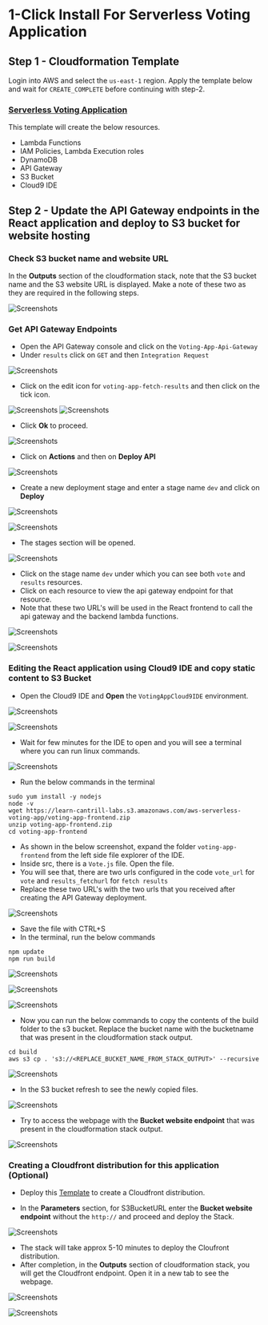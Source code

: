 
# 1-Click Install For Serverless Voting Application 

## Step 1 - Cloudformation Template

Login into AWS and select the `us-east-1` region. Apply the template below and wait for `CREATE_COMPLETE` before continuing with step-2.
### [Serverless Voting Application](https://console.aws.amazon.com/cloudformation/home?region=us-east-1#/stacks/create/review?templateURL=https://learn-cantrill-labs.s3.amazonaws.com/aws-serverless-voting-app/aws-serverless-voting-app.yaml&stackName=Serverless-Voting-App-Demo)

This template will create the below resources.
- Lambda Functions
- IAM Policies, Lambda Execution roles
- DynamoDB
- API Gateway
- S3 Bucket
- Cloud9 IDE

## Step 2 - Update the API Gateway endpoints in the React application and deploy to S3 bucket for website hosting

### Check S3 bucket name and website URL

In the **Outputs** section of the cloudformation stack, note that the S3 bucket name and the S3 website URL is displayed. Make a note of these two as they are required in the following steps.

![Screenshots](./Screenshots/1click/cfoutputs.png)

### Get API Gateway Endpoints

- Open the API Gateway console and click on the `Voting-App-Api-Gateway` 
- Under `results` click on `GET` and then `Integration Request`

![Screenshots](./Screenshots/1click/apigateway/b1.png)

- Click on the edit icon for `voting-app-fetch-results` and then click on the tick icon.

![Screenshots](./Screenshots/1click/apigateway/b2.png)
![Screenshots](./Screenshots/1click/apigateway/b3.png)

- Click **Ok** to proceed.

![Screenshots](./Screenshots/1click/apigateway/b4.png)

- Click on **Actions** and then on **Deploy API**

![Screenshots](./Screenshots/1click/apigateway/18.png)

- Create a new deployment stage and enter a stage name `dev` and click on **Deploy**

![Screenshots](./Screenshots/1click/apigateway/19.png)

![Screenshots](./Screenshots/1click/apigateway/20.png)

- The stages section will be opened.

![Screenshots](./Screenshots/1click/apigateway/21.png)

- Click on the stage name `dev` under which you can see both `vote` and `results` resources.
- Click on each resource to view the api gateway endpoint for that resource.
- Note that these two URL's will be used in the React frontend to call the api gateway and the backend lambda functions.

![Screenshots](./Screenshots/1click/apigateway/22.png)

![Screenshots](./Screenshots/1click/apigateway/23.png)

### Editing the React application using Cloud9 IDE and copy static content to S3 Bucket

- Open the Cloud9 IDE and **Open** the `VotingAppCloud9IDE` environment.

![Screenshots](./Screenshots/1click/cloud9/15.png)

![Screenshots](./Screenshots/1click/cloud9/16.png)

- Wait for few minutes for the IDE to open and you will see a terminal where you can run linux commands.

![Screenshots](./Screenshots/1click/cloud9/22.png)

- Run the below commands in the terminal

```
sudo yum install -y nodejs
node -v
wget https://learn-cantrill-labs.s3.amazonaws.com/aws-serverless-voting-app/voting-app-frontend.zip
unzip voting-app-frontend.zip
cd voting-app-frontend
```

- As shown in the below screenshot, expand the folder `voting-app-frontend` from the left side file explorer of the IDE.
- Inside src, there is a `Vote.js` file. Open the file.
- You will see that, there are two urls configured in the code `vote_url` for `vote` and `results_fetchurl` for `fetch results`
- Replace these two URL's with the two urls that you received after creating the API Gateway deployment.

![Screenshots](./Screenshots/1click/cloud9/24.png)

- Save the file with CTRL+S
- In the terminal, run the below commands

```
npm update
npm run build
```

![Screenshots](./Screenshots/1click/cloud9/25.png)

![Screenshots](./Screenshots/1click/cloud9/26.png)

![Screenshots](./Screenshots/1click/cloud9/27.png)

- Now you can run the below commands to copy the contents of the build folder to the s3 bucket. Replace the bucket name with the bucketname that was present in the cloudformation stack output.

```
cd build
aws s3 cp . 's3://<REPLACE_BUCKET_NAME_FROM_STACK_OUTPUT>' --recursive
```

![Screenshots](./Screenshots/1click/cloud9/28.png)

- In the S3 bucket refresh to see the newly copied files.

![Screenshots](./Screenshots/1click/cloud9/29.png)

- Try to access the webpage with the **Bucket website endpoint** that was present in the cloudformation stack output.

![Screenshots](./Screenshots/1click/cloud9/30.png)

### Creating a Cloudfront distribution for this application (Optional)

- Deploy this [Template](https://console.aws.amazon.com/cloudformation/home?region=us-east-1#/stacks/create/review?templateURL=https://learn-cantrill-labs.s3.amazonaws.com/aws-serverless-voting-app/cloudfront.yaml&stackName=CDN-Serverless-Voting-App-Demo) to create a Cloudfront distribution.

- In the **Parameters** section, for S3BucketURL enter the **Bucket website endpoint** without the `http://` and proceed and deploy the Stack.

![Screenshots](./Screenshots/1click/cloudfront.png)

- The stack will take approx 5-10 minutes to deploy the Cloufront distribution.
- After completion, in the **Outputs** section of cloudformation stack, you will get the Cloudfront endpoint. Open it in a new tab to see the webpage.

![Screenshots](./Screenshots/1click/cloudfront2.png)

![Screenshots](./Screenshots/1click/cloudfront3.png)

